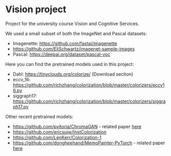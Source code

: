 # Vision project
Project for the university course Vision and Cognitive Services.

We used a small subset of both the ImageNet and Pascal datasets:
- Imagenette: https://github.com/fastai/imagenette
- https://github.com/EliSchwartz/imagenet-sample-images
- Pascal: https://deepai.org/dataset/pascal-voc

Here you can find the pretrained models used in this project:
- Dahl: https://tinyclouds.org/colorize/ (Download section)
- eccv_16: https://github.com/richzhang/colorization/blob/master/colorizers/eccv16.py
- siggraph17: https://github.com/richzhang/colorization/blob/master/colorizers/siggraph17.py

Other recent pretrained models:
- https://github.com/pvitoria/ChromaGAN - related paper [here](https://arxiv.org/pdf/1907.09837.pdf)
- https://github.com/ericsujw/InstColorization
- https://github.com/LenKerr/Colorization-1
- https://github.com/dongheehand/MemoPainter-PyTorch - related paper [here](https://arxiv.org/pdf/1906.11888.pdf)


